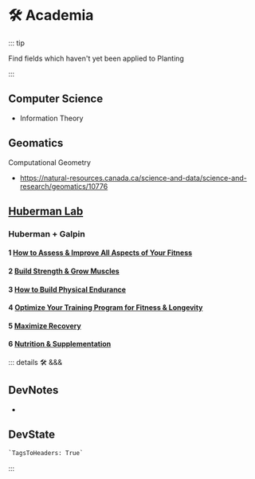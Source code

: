 # 🛠 Academia

::: tip

Find fields which haven't yet been applied to Planting

:::

## Computer Science

- Information Theory

## Geomatics

Computational Geometry

- <https://natural-resources.canada.ca/science-and-data/science-and-research/geomatics/10776>

## [Huberman Lab](https://www.hubermanlab.com/)

### Huberman + Galpin

#### 1 [How to Assess & Improve All Aspects of Your Fitness](https://www.hubermanlab.com/episode/dr-andy-galpin-how-to-assess-improve-all-aspects-of-your-fitness)

#### 2 [Build Strength & Grow Muscles](https://www.hubermanlab.com/episode/dr-andy-galpin-optimal-protocols-to-build-strength-and-grow-muscles)

#### 3 [How to Build Physical Endurance](https://www.hubermanlab.com/episode/dr-andy-galpin-how-to-build-physical-endurance-and-lose-fat)

#### 4 [Optimize Your Training Program for Fitness & Longevity](https://www.hubermanlab.com/episode/dr-andy-galpin-optimize-your-training-program-for-fitness-and-longevity)

#### 5 [Maximize Recovery](https://www.hubermanlab.com/episode/guest-series-dr-andy-galpin-maximize-recovery-to-achieve-fitness-and-performance-goals)

#### 6 [Nutrition & Supplementation](https://www.hubermanlab.com/episode/dr-andy-galpin-optimal-nutrition-and-supplementation-for-fitness)

::: details 🛠 <dev>&&&</dev>

## DevNotes

-

## DevState

```py
`TagsToHeaders: True`
```

:::
